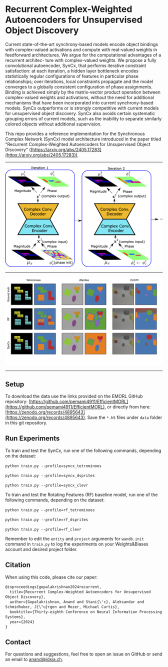 # Recurrent Complex-Weighted Autoencoders for Unsupervised Object Discovery

Current state-of-the-art synchrony-based models encode object bindings with
complex-valued activations and compute with real-valued weights in feedforward
architectures. We argue for the computational advantages of a recurrent architec-
ture with complex-valued weights. We propose a fully convolutional autoencoder,
SynCx, that performs iterative constraint satisfaction: at each iteration, a hidden
layer bottleneck encodes statistically regular configurations of features in particular
phase relationships; over iterations, local constraints propagate and the model
converges to a globally consistent configuration of phase assignments. Binding is
achieved simply by the matrix-vector product operation between complex-valued
weights and activations, without the need for additional mechanisms that have
been incorporated into current synchrony-based models. SynCx outperforms or
is strongly competitive with current models for unsupervised object discovery.
SynCx also avoids certain systematic grouping errors of current models, such as
the inability to separate similarly colored objects without additional supervision. 

This repo provides a reference implementation for the Synchronous Complex Network (SynCx) model architecture introduced in the paper titled "Recurrent Complex-Weighted Autoencoders for Unsupervised Object Discovery" ([https://arxiv.org/abs/2405.17283](https://arxiv.org/abs/2405.17283)).

-------------------------------

<img src="assets/SynCx_model.png" alt="Model figure" width="600"/>

-------------------------------

<img src="assets/main_results.png" alt="Main Result" width="600"/>

-------------------------------


## Setup

To download the data use the links provided on the EMORL GitHub repository: [https://github.com/pemami4911/EfficientMORL](https://github.com/pemami4911/EfficientMORL), or directly from here: [https://zenodo.org/records/4895643](https://zenodo.org/records/4895643). Save the `*.h5` files under `data` folder in this git repository.


## Run Experiments

To train and test the SynCx, run one of the following commands, depending on the dataset:

```python train.py --profile=syncx_tetrominoes```

```python train.py --profile=syncx_dsprites```

```python train.py --profile=syncx_clevr```

To train and test the Rotating Features (RF) baseline model, run one of the following commands, depending on the dataset:

```python train.py --profile=rf_tetrominoes```

```python train.py --profile=rf_dsprites```

```python train.py --profile=rf_clevr```

Remember to edit the `entity` and `project` arguments for `wandb.init` command in `train.py` to log the experiments on your Weights&Biases account and desired project folder. 


## Citation
When using this code, please cite our paper:

```
@inproceedings{gopalakrishnan2024recurrent,
  title={Recurrent Complex-Weighted Autoencoders for Unsupervised Object Discovery},
  author={Gopalakrishnan, Anand and Stani{\'c}, Aleksandar and Schmidhuber, J{\"u}rgen and Mozer, Michael Curtis},
  booktitle={Thirty-eighth Conference on Neural Information Processing Systems},
  year={2024}
}
```

## Contact
For questions and suggestions, feel free to open an issue on GitHub or send an email to [anand@idsia.ch](mailto:anand@idsia.ch).